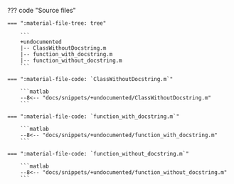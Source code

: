 ??? code "Source files"

    === ":material-file-tree: tree"

        ```
        +undocumented
        |-- ClassWithoutDocstring.m
        |-- function_with_docstring.m
        |-- function_without_docstring.m
        ```

    === ":material-file-code: `ClassWithoutDocstring.m`"

        ```matlab
        --8<-- "docs/snippets/+undocumented/ClassWithoutDocstring.m"
        ```
    
    === ":material-file-code: `function_with_docstring.m`"

        ```matlab
        --8<-- "docs/snippets/+undocumented/function_with_docstring.m"
        ```

    === ":material-file-code: `function_without_docstring.m`"

        ```matlab
        --8<-- "docs/snippets/+undocumented/function_without_docstring.m"
        ```
